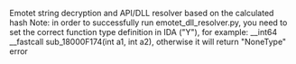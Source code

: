 Emotet string decryption and API/DLL resolver based on the calculated hash
Note: in order to successfully run emotet_dll_resolver.py, you need to set the correct function type definition in IDA ("Y"), for example: __int64 __fastcall sub_18000F174(int a1, int a2), otherwise it will return "NoneType" error

